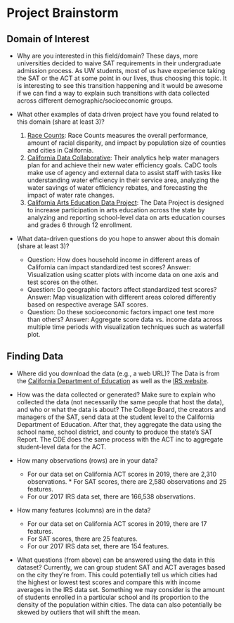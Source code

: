 # Project Brainstorm

## Domain of  Interest
* Why are you interested in this field/domain?
These days, more universities decided to waive SAT requirements in their undergraduate admission process. As UW students, most of us have experience taking the SAT or the ACT at some point in our lives, thus choosing this topic. It is interesting to see this transition happening and it would be awesome if we can find a way to explain such transitions with data collected across different demographic/socioeconomic groups.

* What other examples of data driven project have you found related to this domain (share at least 3)?
  1. [Race Counts](https://www.racecounts.org/): Race Counts measures the overall performance, amount of racial disparity, and impact by population size of counties and cities in California.
  2. [California Data Collaborative](http://californiadatacollaborative.org/
    ): Their analytics help water managers plan for and achieve their new water efficiency goals. CaDC tools make use of agency and external data to assist staff with tasks like understanding water efficiency in their service area, analyzing the water savings of water efficiency rebates, and forecasting the impact of water rate changes.
  3. [California Arts Education Data Project](https://www.lacountyartsedcollective.org/models-resources/resources/california-arts-education-data-project): The Data  Project is designed to increase participation in arts education across the state by analyzing and reporting school-level data on arts education courses and grades 6 through 12 enrollment.

* What data-driven questions do you hope to answer about this domain (share at least 3)?
  * Question: How does household income in different areas of California can impact standardized test scores?
  Answer: Visualization using scatter plots with income data on one axis and test scores on the other.
  * Question: Do geographic factors affect standardized test scores?
  Answer: Map visualization with different areas colored differently based on respective average SAT scores.
  * Question: Do these socioeconomic factors impact one test more than others?
  Answer: Aggregate score data vs. income data across multiple time periods with visualization techniques such as waterfall plot.



## Finding Data
* Where did you download the data (e.g., a web URL)?
  The Data is from the [California Department of Education](https://www.cde.ca.gov/ds/sp/ai/) as well as the [IRS website](https://www.irs.gov/statistics/soi-tax-stats-individual-income-tax-statistics-2017-zip-code-data-soi).

* How was the data collected or generated? Make sure to explain who collected the data (not necessarily the same people that host the data), and who or what the data is about?
  The College Board, the creators and managers of the SAT, send data at the student level to the California Department of Education. After that, they aggregate the data using the school name, school district, and county to produce the state’s SAT Report. The CDE does the same process with the ACT inc to aggregate student-level data for the ACT.

* How many observations (rows) are in your data?
  * For our data set on California ACT scores in 2019, there are 2,310 observations. * For SAT scores, there are 2,580 observations and 25 features.  
  * For our 2017 IRS data set, there are 166,538 observations.

* How many features (columns) are in the data?
  * For our data set on California ACT scores in 2019, there are 17 features.
  * For SAT scores, there are 25 features.  
  * For our 2017 IRS data set, there are 154 features.

* What questions (from above) can be answered using the data in this dataset?
Currently, we can group student  SAT and ACT averages based on the city they’re from. This could potentially tell us which cities had the highest or lowest test scores and compare this with income averages in the IRS data set. Something we may consider is the amount of students enrolled in a particular school and its proportion to the  density of the population within cities. The data can also potentially be skewed by outliers that will shift the mean.
